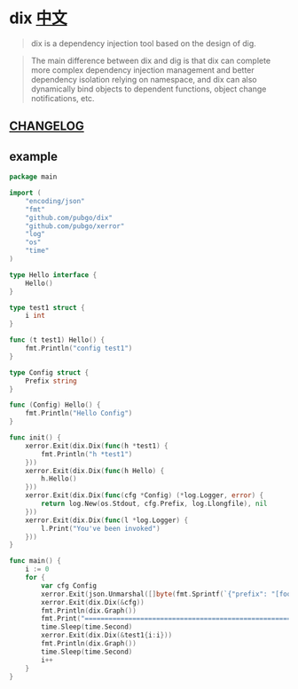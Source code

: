 # dix [中文](./README.zh.md)
> dix is a dependency injection tool based on the design of dig.

> The main difference between dix and dig is that dix can complete more complex dependency injection management and better dependency isolation relying on namespace, and dix can also dynamically bind objects to dependent functions, object change notifications, etc.

## [CHANGELOG](./CHANGELOG.md)


## example

```go
package main

import (
	"encoding/json"
	"fmt"
	"github.com/pubgo/dix"
	"github.com/pubgo/xerror"
	"log"
	"os"
	"time"
)

type Hello interface {
	Hello()
}

type test1 struct {
	i int
}

func (t test1) Hello() {
	fmt.Println("config test1")
}

type Config struct {
	Prefix string
}

func (Config) Hello() {
	fmt.Println("Hello Config")
}

func init() {
	xerror.Exit(dix.Dix(func(h *test1) {
		fmt.Println("h *test1")
	}))
	xerror.Exit(dix.Dix(func(h Hello) {
		h.Hello()
	}))
	xerror.Exit(dix.Dix(func(cfg *Config) (*log.Logger, error) {
		return log.New(os.Stdout, cfg.Prefix, log.Llongfile), nil
	}))
	xerror.Exit(dix.Dix(func(l *log.Logger) {
		l.Print("You've been invoked")
	}))
}

func main() {
	i := 0
	for {
		var cfg Config
		xerror.Exit(json.Unmarshal([]byte(fmt.Sprintf(`{"prefix": "[foo%d] "}`, i)), &cfg))
		xerror.Exit(dix.Dix(&cfg))
		fmt.Println(dix.Graph())
		fmt.Print("==================================================================================\n")
		time.Sleep(time.Second)
		xerror.Exit(dix.Dix(&test1{i:i}))
		fmt.Println(dix.Graph())
		time.Sleep(time.Second)
		i++
	}
}
```